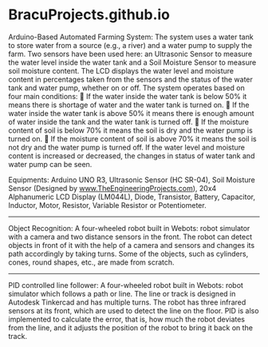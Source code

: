 # BracuProjects.github.io

Arduino-Based Automated Farming System:
The system uses a water tank to store water from a source (e.g., a river) and a water pump to
supply the farm. Two sensors have been used here: an Ultrasonic Sensor to measure the water level inside the water
tank and a Soil Moisture Sensor to measure soil moisture content. The
LCD displays the water level and moisture content in percentages taken from the sensors and the status of the water tank and water pump, whether on or off. The system operates 
based on four main conditions:
 If the water inside the water tank is below 50% it means there is shortage of water and the water tank is turned on.
 If the water inside the water tank is above 50% it means there is enough amount of water inside the tank and the water tank is turned off.
 If the moisture content of soil is below 70% it means the soil is dry and the water pump is turned on.
 If the moisture content of soil is above 70% it means the soil is not dry and the water pump is turned off.
If the water level and moisture content is increased or decreased, the changes in status of water tank and water pump can be seen.

Equipments:
Arduino UNO R3, Ultrasonic Sensor (HC SR-04), Soil Moisture Sensor (Designed by
www.TheEngineeringProjects.com), 20x4 Alphanumeric LCD Display (LM044L), Diode,
Transistor, Battery, Capacitor, Inductor, Motor, Resistor, Variable Resistor or Potentiometer.

------------------------------------------------------------------------------------------------------------------------------------------------------------------------------------------------------------------------------------------------------------------------------------------------------------------------------------------------------------------

Object Recognition: 
A four-wheeled robot built in Webots: robot simulator with a camera and two distance sensors in the front. The robot can detect objects in front of it with the help of a camera and sensors and changes its path accordingly by taking turns. Some of the objects, such as cylinders, cones, round shapes, etc., are made from scratch.  

------------------------------------------------------------------------------------------------------------------------------------------------------------------------------------------------------------------------------------------------------------------------------------------------------------------------------------------------------------------

PID controlled line follower: 
A four-wheeled robot built in Webots: robot simulator which follows a path or line. The line or track is designed in Autodesk Tinkercad and has multiple turns. The robot has three infrared sensors at its front, which are used to detect the line on the floor. PID is also implemented to calculate the error, that is, how much the robot deviates from the line, and it adjusts the position of the robot to bring it back on the track.
